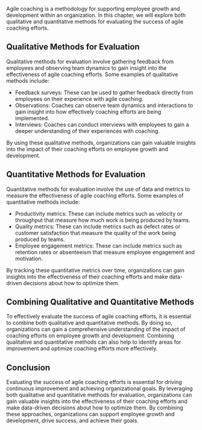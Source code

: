 
Agile coaching is a methodology for supporting employee growth and development within an organization. In this chapter, we will explore both qualitative and quantitative methods for evaluating the success of agile coaching efforts.

Qualitative Methods for Evaluation
----------------------------------

Qualitative methods for evaluation involve gathering feedback from employees and observing team dynamics to gain insight into the effectiveness of agile coaching efforts. Some examples of qualitative methods include:

* Feedback surveys: These can be used to gather feedback directly from employees on their experience with agile coaching.
* Observations: Coaches can observe team dynamics and interactions to gain insight into how effectively coaching efforts are being implemented.
* Interviews: Coaches can conduct interviews with employees to gain a deeper understanding of their experiences with coaching.

By using these qualitative methods, organizations can gain valuable insights into the impact of their coaching efforts on employee growth and development.

Quantitative Methods for Evaluation
-----------------------------------

Quantitative methods for evaluation involve the use of data and metrics to measure the effectiveness of agile coaching efforts. Some examples of quantitative methods include:

* Productivity metrics: These can include metrics such as velocity or throughput that measure how much work is being produced by teams.
* Quality metrics: These can include metrics such as defect rates or customer satisfaction that measure the quality of the work being produced by teams.
* Employee engagement metrics: These can include metrics such as retention rates or absenteeism that measure employee engagement and motivation.

By tracking these quantitative metrics over time, organizations can gain insights into the effectiveness of their coaching efforts and make data-driven decisions about how to optimize them.

Combining Qualitative and Quantitative Methods
----------------------------------------------

To effectively evaluate the success of agile coaching efforts, it is essential to combine both qualitative and quantitative methods. By doing so, organizations can gain a comprehensive understanding of the impact of coaching efforts on employee growth and development. Combining qualitative and quantitative methods can also help to identify areas for improvement and optimize coaching efforts more effectively.

Conclusion
----------

Evaluating the success of agile coaching efforts is essential for driving continuous improvement and achieving organizational goals. By leveraging both qualitative and quantitative methods for evaluation, organizations can gain valuable insights into the effectiveness of their coaching efforts and make data-driven decisions about how to optimize them. By combining these approaches, organizations can support employee growth and development, drive success, and achieve their goals.
